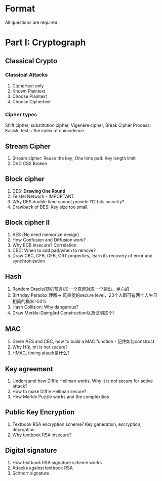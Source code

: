 # Format
All questions are required. 
# Part I: Cryptograph
## Classical Crypto
### Classical Attacks
1. Ciphertext only
2. Known Plaintext
3. Choose Plaintext
4. Choose Ciphertext
### Cipher types
Shift cipher, substitution cipher, Vigenère cipher, 
Break Cipher Process: Kasiski test + the index of coincidence
## Stream Cipher
1. Stream cipher: Reuse the key; One time pad: Key length limit
2. DVD CSS Broken
## Block cipher
1. DES: **Drawing One Round**
2. Feistel Network - IMPORTANT
3. Why DES double time cannot provide 112 bits security? 
4. Drawback of DES: Key size too small. 
## Block cipher II
1. AES (No need memorize design)
2. How Confusion and Diffusion work? 
3. Why ECB insecure? Correlation. 
4. CBC: When to add pad/when to remove? 
5. Draw CBC, CFB, OFB, CRT properties, learn its recovery of error and synchronization
## Hash
1. Random Oracle(随机预言机)一个查询对应一个输出，单向的
2. Birthday Paradox 理解-> 反直觉的secure level，23个人即可有两个人生日相同的概率>50%
3. Hash Collision: Why dangerous? 
4. Draw Merkle-Damgård Construction以及证明这个! 
## MAC
1. Given AES and CBC, how to build a MAC function - 记住如何construct
2. Why H(k, m) is not secure? 
3. HMAC, timing attack是什么? 
## Key agreement
1. Understand how Diffie Hellman works. Why it is not secure for active attack? 
2. How to make Diffie Hellman secure? 
3. How Merkle Puzzle works and the complexities 
## Public Key Encryption
1. Textbook RSA encryption scheme? Key generation, encryption, decryption
2. Why textbook RSA insecure? 
## Digital signature
1. How textbook RSA signature scheme works
2. Attacks against textbook RSA
3. Schnorr signature 

